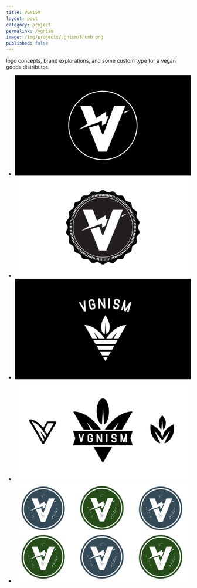 ```yaml
---
title: VGNISM
layout: post
category: project
permalink: /vgnism
image: /img/projects/vgnism/thumb.png
published: false
---
```


<div class='desc fixed'>
	<p>logo concepts, brand explorations, and some custom type for a vegan goods distributor.</p>
</div>

<ul class='img-column'>
 	<li><img src='/img/projects/vgnism/vgnism-4.png' alt='vgnism-4'/></li>
 	<li><img src='/img/projects/vgnism/vgnism-1.png' alt='vgnism-1'/></li>
 	<li><img src='/img/projects/vgnism/vgnism-2.png' alt='vgnism-2'/></li>
 	<li><img src='/img/projects/vgnism/vgnism-3.png' alt='vgnism-3'/></li>
 	<li><img src='/img/projects/vgnism/vgnism-5.png' alt='vgnism-5'/></li>
</ul>